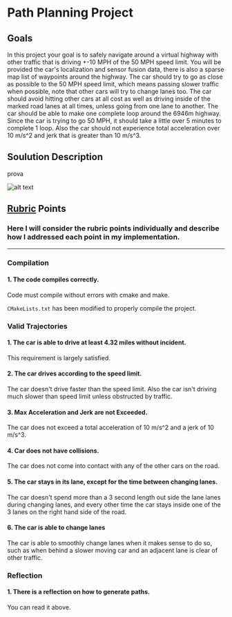 # **Path Planning Project**

## Goals

In this project your goal is to safely navigate around a virtual highway with other traffic that is driving +-10 MPH of the 50 MPH speed limit. You will be provided the car's localization and sensor fusion data, there is also a sparse map list of waypoints around the highway. The car should try to go as close as possible to the 50 MPH speed limit, which means passing slower traffic when possible, note that other cars will try to change lanes too. The car should avoid hitting other cars at all cost as well as driving inside of the marked road lanes at all times, unless going from one lane to another. The car should be able to make one complete loop around the 6946m highway. Since the car is trying to go 50 MPH, it should take a little over 5 minutes to complete 1 loop. Also the car should not experience total acceleration over 10 m/s^2 and jerk that is greater than 10 m/s^3.

[//]: # "Image References"

[image1]: ./examples/undistort_output.png "Undistorted"

## Soulution Description

prova

![alt text][image1]

## [Rubric](https://review.udacity.com/#!/rubrics/1971/view) Points

### Here I will consider the rubric points individually and describe how I addressed each point in my implementation.  

---

### Compilation

#### 1. The code compiles correctly.  

Code must compile without errors with cmake and make.

`CMakeLists.txt` has been modified to properly compile the project.

### Valid Trajectories

#### 1. The car is able to drive at least 4.32 miles without incident.

This requirement is largely satisfied.

#### 2. The car drives according to the speed limit.

The car doesn't drive faster than the speed limit. Also the car isn't driving much slower than speed limit unless obstructed by traffic.

#### 3. Max Acceleration and Jerk are not Exceeded.

The car does not exceed a total acceleration of 10 m/s^2 and a jerk of 10 m/s^3.

#### 4. Car does not have collisions.

The car does not come into contact with any of the other cars on the road.

#### 5. The car stays in its lane, except for the time between changing lanes.

The car doesn't spend more than a 3 second length out side the lane lanes during changing lanes, and every other time the car stays inside one of the 3 lanes on the right hand side of the road.

#### 6. The car is able to change lanes

The car is able to smoothly change lanes when it makes sense to do so, such as when behind a slower moving car and an adjacent lane is clear of other traffic.

### Reflection

#### 1. There is a reflection on how to generate paths.

You can read it above.
